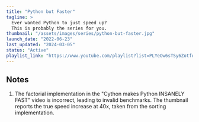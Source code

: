 ```yaml
---
title: "Python but Faster"
tagline: >
  Ever wanted Python to just speed up?
  This is probably the series for you.
thumbnail: "/assets/images/series/python-but-faster.jpg"
launch_date: "2022-06-23"
last_updated: "2024-03-05"
status: "Active"
playlist_link: "https://www.youtube.com/playlist?list=PLYeOw6sTSy6ZotfqL7E6ePi4zX8vhEqKf"
---
```


## Notes

1. The factorial implementation in the "Cython makes Python INSANELY FAST" video is incorrect, leading to invalid benchmarks.
   The thumbnail reports the true speed increase at 40x, taken from the sorting implementation.
